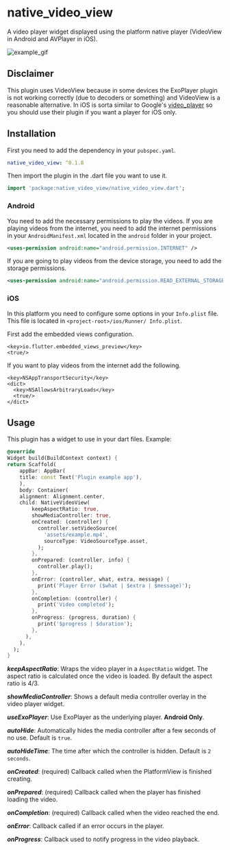 # native_video_view

A video player widget displayed using the platform native player 
(VideoView in Android and AVPlayer in iOS).

![example_gif](https://raw.githubusercontent.com/LJaraCastillo/native_video_view/master/pictures/example.gif "Example GIF")

## Disclaimer

This plugin  uses VideoView because in some devices the ExoPlayer plugin
is not working correctly (due to decoders or something) and VideoView is
a reasonable alternative. In iOS is sorta similar to Google's 
[video_player](https://pub.dev/packages/video_player) so you should use 
their plugin if you want a player for iOS only.

## Installation

First you need to add the dependency in your `pubspec.yaml`.

```yaml
native_video_view: ^0.1.8
```

Then import the plugin in the .dart file you want to use it.

```dart
import 'package:native_video_view/native_video_view.dart';
```

### Android

You need to add the necessary permissions to play the videos. If
you are playing videos from the internet, you need to add the internet 
permissions in your `AndroidManifest.xml` located in the `android` 
folder in your project.

```xml
<uses-permission android:name="android.permission.INTERNET" />
```

If you are going to play videos from the device storage, you need
to add the storage permissions.

```xml
<uses-permission android:name="android.permission.READ_EXTERNAL_STORAGE" />
```

### iOS

In this platform you need to configure some options in your
`Info.plist` file. This file is located in `<project-root>/ios/Runner/
Info.plist`.

First add the embedded views configuration.

```plist
<key>io.flutter.embedded_views_preview</key>
<true/>
```

If you want to play videos from the internet add the following.

```plist
<key>NSAppTransportSecurity</key>
<dict>
  <key>NSAllowsArbitraryLoads</key>
  <true/>
</dict>
```

## Usage

This plugin has a widget to use in your dart files. Example:

```dart
@override
Widget build(BuildContext context) {
return Scaffold(
    appBar: AppBar(
    title: const Text('Plugin example app'),
    ),
    body: Container(
    alignment: Alignment.center,
    child: NativeVideoView(
        keepAspectRatio: true,
        showMediaController: true,
        onCreated: (controller) {
          controller.setVideoSource(
            'assets/example.mp4',
            sourceType: VideoSourceType.asset,
          );
        },
        onPrepared: (controller, info) {
          controller.play();
        },
        onError: (controller, what, extra, message) {
          print('Player Error ($what | $extra | $message)');
        },
        onCompletion: (controller) {
          print('Video completed');
        },
        onProgress: (progress, duration) {
          print('$progress | $duration');
        },
      ),
    ),
  );
}
```

***keepAspectRatio***: Wraps the video player in a `AspectRatio` widget.
The aspect ratio is calculated once the video is loaded. By default the 
aspect ratio is 4/3.

***showMediaController***: Shows a default media controller overlay
in the video player widget.

***useExoPlayer***: Use ExoPlayer as the underlying player. 
**Android Only**.

***autoHide***: Automatically hides the media controller after 
a few seconds of no use. Default is `true`.

***autoHideTime***: The time after which the controller is hidden. 
Default is `2 seconds`.

***onCreated***: (required) Callback called when the PlatformView is
finished creating.

***onPrepared***: (required) Callback called when the player has 
finished loading the video.

***onCompletion***: (required) Callback called when the video reached 
the end.

***onError***: Callback called if an error occurs in the player.

***onProgress***: Callback used to notify progress in the video 
playback. 




